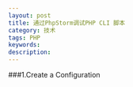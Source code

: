 ```yaml
---
layout: post
title: 通过PhpStorm调试PHP CLI 脚本
category: 技术
tags: PHP
keywords: 
description: 
---
```

###1.Create a Configuration
